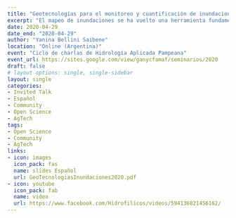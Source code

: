 ```yaml
---
title: "Geotecnologías para el monitoreo y cuantificación de inundaciones"
excerpt: "El mapeo de inundaciones se ha vuelto una herramienta fundamental para la gestión hídrica en regiones donde se viven estos fenómenos. En esta charla se muestran nuevas herramientas para realizar mapeo de inundaciones."
date: 2020-04-29
date_end: "2020-04-29"
author: "Yanina Bellini Saibene"
location: "Online (Argentina)"
event: "Ciclo de charlas de Hidrología Aplicada Pampeana"
event_url: https://sites.google.com/view/ganycfamaf/seminarios/2020
draft: false
# layout options: single, single-sidebar
layout: single
categories:
- Invited Talk
- Español
- Community
- Open Science
- AgTech
tags:
- Open Science
- Community
- AgTech
links:
- icon: images
  icon_pack: fas
  name: slides Español
  url: GeoTecnologiasInundaciones2020.pdf
- icon: youtube
  icon_pack: fab
  name: video
  url: https://www.facebook.com/Hidrofilicos/videos/594136821456162/
---
```


